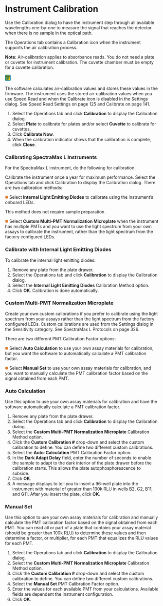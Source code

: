 # Instrument Calibration

Use the Calibration dialog to have the instrument step through all available wavelengths one-by-one to measure the signal that reaches the detector when there is no sample in the optical path.

The Operations tab contains a Calibration icon when the instrument supports the air calibration process.

**Note:** Air-calibration applies to absorbance reads. You do not need a plate or cuvette for instrument calibration. The cuvette chamber must be empty for a cuvette calibration.

![](<../../../.gitbook/assets/1 (23).png>)

The software calculates air-calibration values and stores these values in the firmware. The instrument uses the stored air-calibration values when you use Speed Read and when the Calibrate icon is disabled in the Settings dialog. See Speed Read Settings on page 125 and Calibrate on page 141.

1. Select the Operations tab and click **Calibration** to display the Calibration dialog.
2. Select **Plate** to calibrate for plates and/or select **Cuvette** to calibrate for cuvettes.
3. Click **Calibrate Now**.
4. When the calibration indicator shows that the calibration is complete, click **Close**.

### Calibrating SpectraMax L Instruments

For the SpectraMax L instrument, do the following for calibration.

Calibrate the instrument once a year for maximum performance. Select the Operations tab and click Calibration to display the Calibration dialog. There are two calibration methods:

![](<../../../.gitbook/assets/2 (25).png>) Select **Internal Light Emitting Diodes** to calibrate using the instrument’s onboard LEDs.

This method does not require sample preparation.

![](<../../../.gitbook/assets/3 (27).png>) Select **Custom Multi-PMT Normalization Microplate** when the instrument has multiple PMTs and you want to use the light spectrum from your own assays to calibrate the instrument, rather than the light spectrum from the factory configured LEDs.

### Calibrate with Internal Light Emitting Diodes

To calibrate the internal light emitting diodes:

1. Remove any plate from the plate drawer.
2. Select the Operations tab and click **Calibration** to display the Calibration dialog.
3. Select the **Internal Light Emitting Diodes** Calibration Method option.
4. Click **OK**. Calibration is done automatically.

### Custom Multi-PMT Normalization Microplate

Create your own custom calibrations if you prefer to calibrate using the light spectrum from your assays rather than the light spectrum from the factory configured LEDs. Custom calibrations are used from the Settings dialog in the Sensitivity category. See SpectraMax L Protocols on page 326.

There are two different PMT Calibration Factor options:

![](<../../../.gitbook/assets/4 (24).png>) Select **Auto Calculation** to use your own assay materials for calibration, but you want the software to automatically calculate a PMT calibration factor.

![](<../../../.gitbook/assets/5 (25).png>) Select **Manual Set** to use your own assay materials for calibration, and you want to manually calculate the PMT calibration factor based on the signal obtained from each PMT.

### Auto Calculation

Use this option to use your own assay materials for calibration and have the software automatically calculate a PMT calibration factor.

1. Remove any plate from the plate drawer.
2. Select the Operations tab and click **Calibration** to display the Calibration dialog.
3. Select the **Custom Multi-PMT Normalization Microplate** Calibration Method option.
4. Click the **Custom Calibration #** drop-down and select the custom calibration to define. You can define two different custom calibrations.
5. Select the **Auto-Calculation** PMT Calibration Factor option.
6. In the **Dark Adapt Delay** field, enter the number of seconds to enable the sample to adapt to the dark interior of the plate drawer before the calibration starts. This allows the plate autophosphorescence to subside.
7. Click **OK**.
8. A message displays to tell you to insert a 96-well plate into the instrument with material of greater than 100k RLU in wells B2, G2, B11, and G11. After you insert the plate, click **OK**.

### Manual Set

Use this option to use your own assay materials for calibration and manually calculate the PMT calibration factor based on the signal obtained from each PMT. You can read all or part of a plate that contains your assay material (should be greater than 100k RLU) to determine these values and then determine a factor, or multiplier, for each PMT that equalizes the RLU values for each PMT.

1. Select the Operations tab and click **Calibration** to display the Calibration dialog.
2. Select the **Custom Multi-PMT Normalization Microplate** Calibration Method option.
3. Click the **Custom Calibration #** drop-down and select the custom calibration to define. You can define two different custom calibrations.
4. Select the **Manual Set** PMT Calibration Factor option.
5. Enter the values for each available PMT from your calculations. Available fields are dependent the instrument configuration.
6. Click **OK**.
